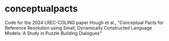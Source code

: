 # conceptualpacts
Code for the 2024 LREC-COLING paper Hough et al., "Conceptual Pacts for Reference Resolution using Small, Dynamically Constructed Language Models: A Study in Puzzle Building Dialogues"
